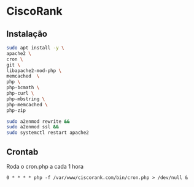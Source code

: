 # CiscoRank

## Instalação

```bash
sudo apt install -y \
apache2 \
cron \
git \
libapache2-mod-php \
memcached  \
php \
php-bcmath \
php-curl \
php-mbstring \
php-memcached \
php-zip

sudo a2enmod rewrite &&
sudo a2enmod ssl &&
sudo systemctl restart apache2
```

## Crontab

Roda o cron.php a cada 1 hora

```
0 * * * * php -f /var/www/ciscorank.com/bin/cron.php > /dev/null &
```